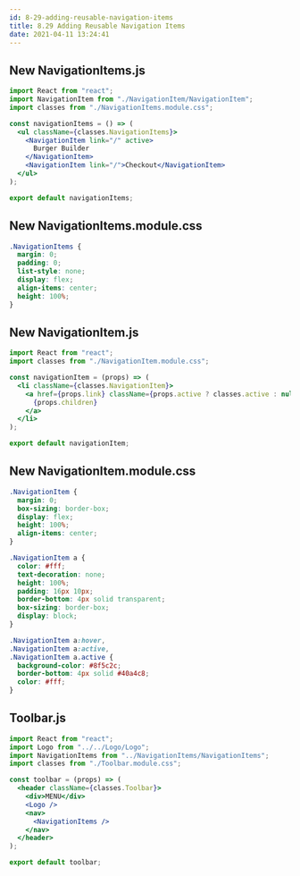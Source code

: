 ```yaml
---
id: 8-29-adding-reusable-navigation-items
title: 8.29 Adding Reusable Navigation Items
date: 2021-04-11 13:24:41
---
```


## New NavigationItems.js

```jsx title="NavigationItems.js" {}
import React from "react";
import NavigationItem from "./NavigationItem/NavigationItem";
import classes from "./NavigationItems.module.css";

const navigationItems = () => (
  <ul className={classes.NavigationItems}>
    <NavigationItem link="/" active>
      Burger Builder
    </NavigationItem>
    <NavigationItem link="/">Checkout</NavigationItem>
  </ul>
);

export default navigationItems;
```

## New NavigationItems.module.css

```css title="NavigationItems.module.css" {}
.NavigationItems {
  margin: 0;
  padding: 0;
  list-style: none;
  display: flex;
  align-items: center;
  height: 100%;
}
```

## New NavigationItem.js

```jsx title="NavigationItem.js" {}
import React from "react";
import classes from "./NavigationItem.module.css";

const navigationItem = (props) => (
  <li className={classes.NavigationItem}>
    <a href={props.link} className={props.active ? classes.active : null}>
      {props.children}
    </a>
  </li>
);

export default navigationItem;
```

## New NavigationItem.module.css

```css title="NavigationItem.module.css" {}
.NavigationItem {
  margin: 0;
  box-sizing: border-box;
  display: flex;
  height: 100%;
  align-items: center;
}

.NavigationItem a {
  color: #fff;
  text-decoration: none;
  height: 100%;
  padding: 16px 10px;
  border-bottom: 4px solid transparent;
  box-sizing: border-box;
  display: block;
}

.NavigationItem a:hover,
.NavigationItem a:active,
.NavigationItem a.active {
  background-color: #8f5c2c;
  border-bottom: 4px solid #40a4c8;
  color: #fff;
}
```

## Toolbar.js

```jsx title="Toolbar.js" {3,11}
import React from "react";
import Logo from "../../Logo/Logo";
import NavigationItems from "../NavigationItems/NavigationItems";
import classes from "./Toolbar.module.css";

const toolbar = (props) => (
  <header className={classes.Toolbar}>
    <div>MENU</div>
    <Logo />
    <nav>
      <NavigationItems />
    </nav>
  </header>
);

export default toolbar;
```
